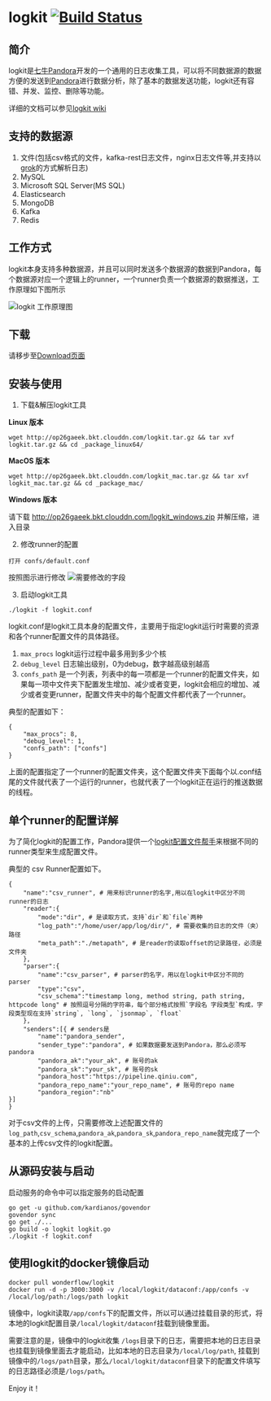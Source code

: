 
# logkit [![Build Status](https://api.travis-ci.org/qiniu/logkit.svg)](http://travis-ci.org/qiniu/logkit)

## 简介

logkit是[七牛Pandora](https://pandora-docs.qiniu.com)开发的一个通用的日志收集工具，可以将不同数据源的数据方便的发送到[Pandora](https://pandora-docs.qiniu.com)进行数据分析，除了基本的数据发送功能，logkit还有容错、并发、监控、删除等功能。

详细的文档可以参见[logkit wiki](https://github.com/qiniu/logkit/wiki)


## 支持的数据源

1. 文件(包括csv格式的文件，kafka-rest日志文件，nginx日志文件等,并支持以[grok](https://www.elastic.co/blog/do-you-grok-grok)的方式解析日志)
1. MySQL
1. Microsoft SQL Server(MS SQL)
1. Elasticsearch
1. MongoDB
1. Kafka
1. Redis

## 工作方式

logkit本身支持多种数据源，并且可以同时发送多个数据源的数据到Pandora，每个数据源对应一个逻辑上的runner，一个runner负责一个数据源的数据推送，工作原理如下图所示

![logkit 工作原理图](https://qiniu.github.io/pandora-docs/_media/logkit.png)

## 下载

请移步至[Download页面](https://github.com/qiniu/logkit/wiki/Download)

## 安装与使用


1. 下载&解压logkit工具

**Linux 版本**

```
wget http://op26gaeek.bkt.clouddn.com/logkit.tar.gz && tar xvf logkit.tar.gz && cd _package_linux64/
```

**MacOS 版本**

```
wget http://op26gaeek.bkt.clouddn.com/logkit_mac.tar.gz && tar xvf logkit_mac.tar.gz && cd _package_mac/
```

**Windows 版本**

请下载 http://op26gaeek.bkt.clouddn.com/logkit_windows.zip 并解压缩，进入目录

2. 修改runner的配置

```
打开 confs/default.conf
```

按照图示进行修改
![需要修改的字段](http://op26gaeek.bkt.clouddn.com/logkit%20conf.png)

3. 启动logkit工具

```
./logkit -f logkit.conf
```

logkit.conf是logkit工具本身的配置文件，主要用于指定logkit运行时需要的资源和各个runner配置文件的具体路径。

  1. `max_procs` logkit运行过程中最多用到多少个核
  1. `debug_level` 日志输出级别，0为debug，数字越高级别越高
  1. `confs_path` 是一个列表，列表中的每一项都是一个runner的配置文件夹，如果每一项中文件夹下配置发生增加、减少或者变更，logkit会相应的增加、减少或者变更runner，配置文件夹中的每个配置文件都代表了一个runner。

典型的配置如下：
```
{
    "max_procs": 8,
    "debug_level": 1,
    "confs_path": ["confs"]
}
```

上面的配置指定了一个runner的配置文件夹，这个配置文件夹下面每个以.conf结尾的文件就代表了一个运行的runner，也就代表了一个logkit正在运行的推送数据的线程。


## 单个runner的配置详解

为了简化logkit的配置工作，Pandora提供一个[logkit配置文件帮手](https://pandora-toolkits.qiniu.com)来根据不同的runner类型来生成配置文件。

典型的 csv Runner配置如下。

```
{
    "name":"csv_runner", # 用来标识runner的名字,用以在logkit中区分不同runner的日志
    "reader":{
        "mode":"dir", # 是读取方式，支持`dir`和`file`两种
        "log_path":"/home/user/app/log/dir/", # 需要收集的日志的文件（夹）路径
        "meta_path":"./metapath", # 是reader的读取offset的记录路径，必须是文件夹
    },
    "parser":{
        "name":"csv_parser", # parser的名字，用以在logkit中区分不同的parser
        "type":"csv",
        "csv_schema":"timestamp long, method string, path string, httpcode long" # 按照逗号分隔的字符串，每个部分格式按照`字段名 字段类型`构成，字段类型现在支持`string`, `long`, `jsonmap`, `float`
    },
    "senders":[{ # senders是
        "name":"pandora_sender",
        "sender_type":"pandora", # 如果数据要发送到Pandora，那么必须写pandora
        "pandora_ak":"your_ak", # 账号的ak
        "pandora_sk":"your_sk", # 账号的sk
        "pandora_host":"https://pipeline.qiniu.com",
        "pandora_repo_name":"your_repo_name", # 账号的repo name
        "pandora_region":"nb"
}]
}
```

对于csv文件的上传，只需要修改上述配置文件的`log_path`,`csv_schema`,`pandora_ak`,`pandora_sk`,`pandora_repo_name`就完成了一个基本的上传csv文件的logkit配置。



## 从源码安装与启动

启动服务的命令中可以指定服务的启动配置

```
go get -u github.com/kardianos/govendor
govendor sync
go get ./...
go build -o logkit logkit.go
./logkit -f logkit.conf
```

## 使用logkit的docker镜像启动

```
docker pull wonderflow/logkit
docker run -d -p 3000:3000 -v /local/logkit/dataconf:/app/confs -v /local/log/path:/logs/path logkit
```

镜像中，logkit读取`/app/confs`下的配置文件，所以可以通过挂载目录的形式，将本地的logkit配置目录`/local/logkit/dataconf`挂载到镜像里面。

需要注意的是，镜像中的logkit收集 `/logs`目录下的日志，需要把本地的日志目录也挂载到镜像里面去才能启动，比如本地的日志目录为`/local/log/path`, 挂载到镜像中的`/logs/path`目录，那么`/local/logkit/dataconf`目录下的配置文件填写的日志路径必须是`/logs/path`。

Enjoy it！
